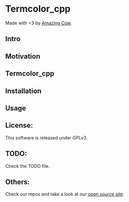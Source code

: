 Termcolor_cpp
====

Made with <3 by [Amazing Cow](http://www.amazingcow.com).


<!-- ####################################################################### -->

## Intro

<!-- COWTODO:  -->

<!-- ####################################################################### -->

## Motivation

<!-- COWTODO:  -->

<!-- ####################################################################### -->

## Termcolor_cpp

<!-- COWTODO:  -->

<!-- ####################################################################### -->

## Installation

<!-- COWTODO:  -->

<!-- ####################################################################### -->

## Usage

<!-- COWTODO:  -->


<!-- ####################################################################### -->

## License:
This software is released under GPLv3.


<!-- ####################################################################### -->

## TODO:
Check the TODO file.


<!-- ####################################################################### -->

## Others:
Check our repos and take a look at our [open source site](http://opensource.amazingcow.com).
